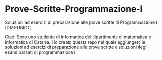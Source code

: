 # Prove-Scritte-Programmazione-I
Soluzioni ad esercizi di preparazione alle prove scritte di Programmazione I (DMI-UNICT)

Ciao! Sono uno studente di informatica del dipartimento di matematica e informatica di Catania. Ho creato questa repo nel quale aggiungerò le soluzioni ad esercizi di preparazione alle prove scritte e soluzioni degli esami passati di programmazione I.
